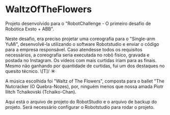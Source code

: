# WaltzOfTheFlowers
Projeto desenvolvido para o "RobotChallenge - O primeiro desafio de Robótica Exsto + ABB".

Neste desafio, era preciso projetar uma coreografia para o "Single-arm YuMi", desenvolvê-la utilizando o software Robotstudio e enviar o código para a empresa responsável. Caso atendesse todos os requisitos necessários, a coreografia seria executada no robô físico, gravada e postada no Instagram. Os vídeos com mais curtidas iriam para as finais.
Mesmo não ganhando por quantidade de curtidas, fui um dos destaques no quesito técnico.       \\[T]/ ☀


A música escolhida foi "Waltz of The Flowers", composta para o ballet "The Nutcracker (O Quebra-Nozes), por, ninguém menos que nossa amada Piotr Ilitch Tchaikovski (Tchaiko-Chan).

Aqui está o arquivo de projeto do RobotStudio e o arquivo de backup do projeto. Será necessário configurar o Robotstudio para rodar o projeto.
